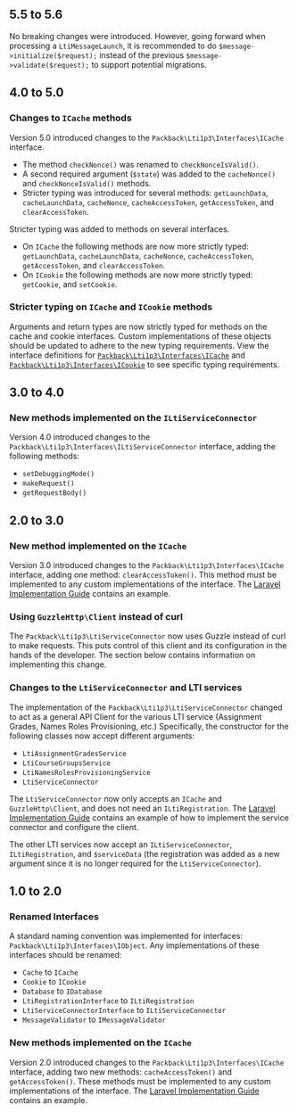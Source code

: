 ## 5.5 to 5.6

No breaking changes were introduced. However, going forward when processing a `LtiMessageLaunch`, it is recommended to do `$message->initialize($request);` instead of the previous `$message->validate($request);` to support potential migrations.

## 4.0 to 5.0

### Changes to `ICache` methods

Version 5.0 introduced changes to the `Packback\Lti1p3\Interfaces\ICache` interface.

* The method `checkNonce()` was renamed to `checkNonceIsValid()`.
* A second required argument (`$state`) was added to the `cacheNonce()` and `checkNonceIsValid()` methods.
* Stricter typing was introduced for several methods: `getLaunchData`, `cacheLaunchData`, `cacheNonce`, `cacheAccessToken`, `getAccessToken`, and `clearAccessToken`.

Stricter typing was added to methods on several interfaces.

* On `ICache` the following methods are now more strictly typed: `getLaunchData`, `cacheLaunchData`, `cacheNonce`, `cacheAccessToken`, `getAccessToken`, and `clearAccessToken`.
* On `ICookie` the following methods are now more strictly typed: `getCookie`, and `setCookie`.

### Stricter typing on `ICache` and `ICookie` methods

Arguments and return types are now strictly typed for methods on the cache and cookie interfaces. Custom implementations of these objects should be updated to adhere to the new typing requirements. View the interface definitions for [`Packback\Lti1p3\Interfaces\ICache`](https://github.com/packbackbooks/lti-1-3-php-library/blob/master/src/Interfaces/ICache.php) and [`Packback\Lti1p3\Interfaces\ICookie`](https://github.com/packbackbooks/lti-1-3-php-library/blob/master/src/Interfaces/ICookie.php) to see specific typing requirements.

## 3.0 to 4.0

### New methods implemented on the `ILtiServiceConnector`

Version 4.0 introduced changes to the `Packback\Lti1p3\Interfaces\ILtiServiceConnector` interface, adding the following methods:

* `setDebuggingMode()`
* `makeRequest()`
* `getRequestBody()`

## 2.0 to 3.0

### New method implemented on the `ICache`

Version 3.0 introduced changes to the `Packback\Lti1p3\Interfaces\ICache` interface, adding one method: `clearAccessToken()`. This method must be implemented to any custom implementations of the interface. The [Laravel Implementation Guide](https://github.com/packbackbooks/lti-1-3-php-library/wiki/Laravel-Implementation-Guide#cache) contains an example.

### Using `GuzzleHttp\Client` instead of curl

The `Packback\Lti1p3\LtiServiceConnector` now uses Guzzle instead of curl to make requests. This puts control of this client and its configuration in the hands of the developer. The section below contains information on implementing this change.

### Changes to the `LtiServiceConnector` and LTI services

The implementation of the `Packback\Lti1p3\LtiServiceConnector` changed to act as a general API Client for the various LTI service (Assignment Grades, Names Roles Provisioning, etc.) Specifically, the constructor for the following classes now accept different arguments:

* `LtiAssignmentGradesService`
* `LtiCourseGroupsService`
* `LtiNamesRolesProvisioningService`
* `LtiServiceConnector`

The `LtiServiceConnector` now only accepts an `ICache` and `GuzzleHttp\Client`, and does not need an `ILtiRegistration`. The [Laravel Implementation Guide](https://github.com/packbackbooks/lti-1-3-php-library/wiki/Laravel-Implementation-Guide#installation) contains an example of how to implement the service connector and configure the client.

The other LTI services now accept an `ILtiServiceConnector`, `ILtiRegistration`, and `$serviceData` (the registration was added as a new argument since it is no longer required for the `LtiServiceConnector`).

## 1.0 to 2.0

### Renamed Interfaces

A standard naming convention was implemented for interfaces: `Packback\Lti1p3\Interfaces\IObject`. Any implementations of these interfaces should be renamed:

* `Cache` to `ICache`
* `Cookie` to `ICookie`
* `Database` to `IDatabase`
* `LtiRegistrationInterface` to `ILtiRegistration`
* `LtiServiceConnectorInterface` to `ILtiServiceConnector`
* `MessageValidator` to `IMessageValidator`

### New methods implemented on the `ICache`

Version 2.0 introduced changes to the `Packback\Lti1p3\Interfaces\ICache` interface, adding two new methods: `cacheAccessToken()` and `getAccessToken()`. These methods must be implemented to any custom implementations of the interface. The [Laravel Implementation Guide](https://github.com/packbackbooks/lti-1-3-php-library/wiki/Laravel-Implementation-Guide#cache) contains an example.
